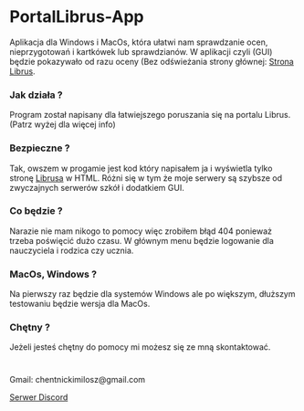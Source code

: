 # PortalLibrus-App
Aplikacja dla Windows i MacOs, która ułatwi nam sprawdzanie ocen, nieprzygotowań i kartkówek lub sprawdzianów. W aplikacji czyli (GUI) będzie pokazywało od razu oceny (Bez odświeżania strony głównej: [Strona Librus](https://portal.librus.pl/rodzina).
### Jak działa ?
Program został napisany dla łatwiejszego poruszania się na portalu Librus. (Patrz wyżej dla więcej info)
### Bezpieczne ?
Tak, owszem w progamie jest kod który napisałem ja i wyświetla tylko stronę [Librusa](https://portal.librus.pl/rodzina) w HTML. Różni się w tym że moje serwery są szybsze od zwyczajnych serwerów szkół i dodatkiem GUI.
### Co będzie ?
Narazie nie mam nikogo to pomocy więc zrobiłem błąd 404 ponieważ trzeba poświęcić dużo czasu. W głównym menu będzie logowanie dla nauczyciela i rodzica czy ucznia.
### MacOs, Windows ?
Na pierwszy raz będzie dla systemów Windows ale po większym, dłuższym testowaniu będzie wersja dla MacOs.
### Chętny ?
Jeżeli jesteś chętny do pomocy mi możesz się ze mną skontaktować.
<h1 align=></h1>
Gmail: chentnickimilosz@gmail.com

[Serwer Discord](https://discord.gg/MznJvvcVCp)


